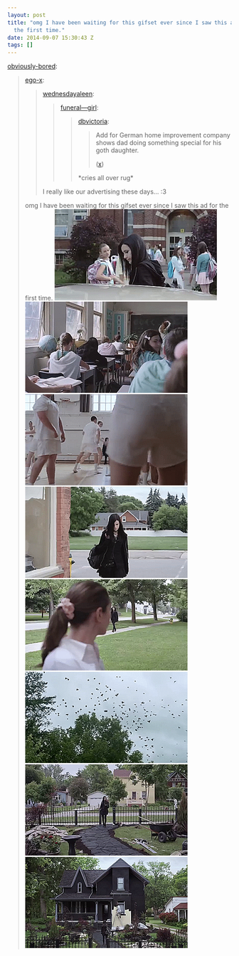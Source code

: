 ```yaml
---
layout: post
title: "omg I have been waiting for this gifset ever since I saw this ad for
  the first time."
date: 2014-09-07 15:30:43 Z
tags: []
---
```

[obviously-bored](http://obviously-bored.tumblr.com/post/96457992991/ego-x-wednesdayaleen-funeral-girl):

> [ego-x](http://ego-x.tumblr.com/post/96446936473/wednesdayaleen-funeral-girl-dbvictoria):
> 
> > [wednesdayaleen](http://wednesdayaleen.tumblr.com/post/96437562204/funeral-girl-dbvictoria-add-for-german-home):
> > 
> > > [funeral—girl](http://funeral--girl.tumblr.com/post/96393130121/dbvictoria-add-for-german-home-improvement):
> > > 
> > > > [dbvictoria](http://dbvictoria.tumblr.com/post/96298137423/add-for-german-home-improvement-company-shows-dad):
> > > > 
> > > > > Add for German home improvement company shows dad doing something special for his goth daughter.
> > > > > 
> > > > > ([x](https://www.youtube.com/watch?v=Cmg8ghXhAt8))
> > > > 
> > > > \*cries all over rug\*
> > 
> > I really like our advertising these days… :3
> 
> omg I have been waiting for this gifset ever since I saw this ad for the first time.
![](/media/2014/09/96883603669_0.gif)
![](/media/2014/09/96883603669_1.gif)
![](/media/2014/09/96883603669_2.gif)
![](/media/2014/09/96883603669_3.gif)
![](/media/2014/09/96883603669_4.gif)
![](/media/2014/09/96883603669_5.gif)
![](/media/2014/09/96883603669_6.gif)
![](/media/2014/09/96883603669_7.gif)

